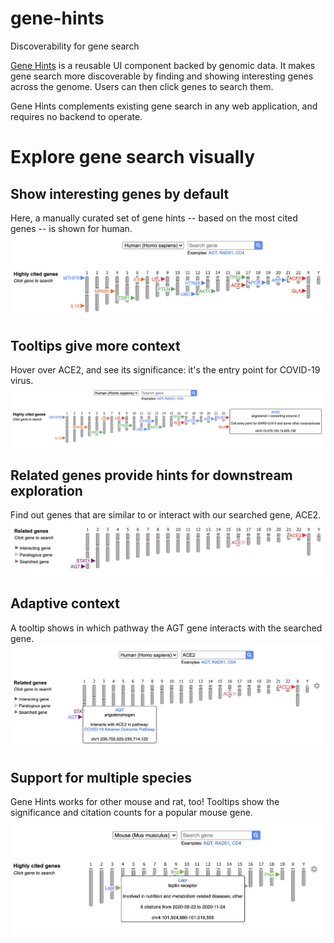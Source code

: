 # gene-hints
Discoverability for gene search

[Gene Hints](https://broad.io/gene-hints) is a reusable UI component backed by genomic data.  It makes gene search more discoverable by finding and showing interesting genes across the genome.  Users can then click genes to search them.

Gene Hints complements existing gene search in any web application, and requires no backend to operate.

# Explore gene search visually
## Show interesting genes by default
Here, a manually curated set of gene hints -- based on the most cited genes -- is shown for human.
![Gene Hints](https://raw.githubusercontent.com/broadinstitute/gene-hints/main/img/01-gene-hints.png)

## Tooltips give more context
Hover over ACE2, and see its significance: it's the entry point for COVID-19 virus.
![Gene Hints, ACE2 tooltip](https://raw.githubusercontent.com/broadinstitute/gene-hints/main/img/02-gene-hints-ace2-tooltip.png)

## Related genes provide hints for downstream exploration
Find out genes that are similar to or interact with our searched gene, ACE2.
![Gene Hints, ACE2 related genes](https://raw.githubusercontent.com/broadinstitute/gene-hints/main/img/03-gene-hints-ace2-related-genes.png)

## Adaptive context
A tooltip shows in which pathway the AGT gene interacts with the searched gene.
![Gene Hints, ](https://raw.githubusercontent.com/broadinstitute/gene-hints/main/img/04-gene-hints-ace2-related-genes-agt-tooltip.png)

## Support for multiple species
Gene Hints works for other mouse and rat, too!  Tooltips show the significance and citation counts for a popular mouse gene.
![Gene Hints, ](https://raw.githubusercontent.com/broadinstitute/gene-hints/main/img/05-gene-hints-mus-musculus-lepr-tooltip.png)
